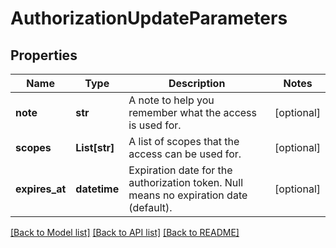 # AuthorizationUpdateParameters

## Properties
Name | Type | Description | Notes
------------ | ------------- | ------------- | -------------
**note** | **str** | A note to help you remember what the access is used for. | [optional] 
**scopes** | **List[str]** | A list of scopes that the access can be used for. | [optional] 
**expires_at** | **datetime** | Expiration date for the authorization token. Null means no expiration date (default). | [optional] 

[[Back to Model list]](../README.md#documentation-for-models) [[Back to API list]](../README.md#documentation-for-api-endpoints) [[Back to README]](../README.md)


